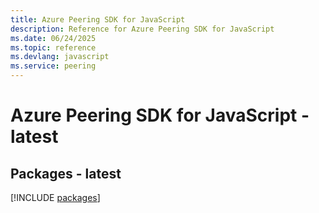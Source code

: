 ```yaml
---
title: Azure Peering SDK for JavaScript
description: Reference for Azure Peering SDK for JavaScript
ms.date: 06/24/2025
ms.topic: reference
ms.devlang: javascript
ms.service: peering
---
```

# Azure Peering SDK for JavaScript - latest
## Packages - latest
[!INCLUDE [packages](peering-index.md)]
